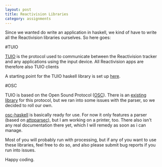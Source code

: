 ```yaml
---
layout: post
title: Reactivision Libraries
category: assignments
---
```


Since we wanted do write an application in haskell, we kind of have to write all the Reactivision libraries ourselves. So here goes:

#TUIO

[TUIO](http://www.tuio.org/?specification) is the protocol used to communicate between the Reactivision tracker and any applications using the input device. All Reactivision apps are therefore also TUIO clients

A starting point for the TUIO haskell library is set up [here](https://github.com/peacememories/tuio-haskell).

#OSC

TUIO is based on the Open Sound Protocol ([OSC](http://opensoundcontrol.org/spec-1_0)).
There is an [existing library](http://hackage.haskell.org/package/hosc) for this protocol, but we ran into some issues with the parser, so we decided to roll our own.

[osc-haskell](https://github.com/peacememories/haskell-osc) is basically ready for use. For now it only features a parser (based on [attoparsec](http://hackage.haskell.org/package/attoparsec)), but I am working on a printer, too. There also isn't any real documentation there yet, which I will remedy as soon as i can manage.

Most of you will probably run with processing, but if any of you want to use these libraries, feel free to do so, and also please submit bug reports if you run into issues.

Happy coding.